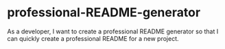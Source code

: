 # professional-README-generator
As a developer, I want to create a professional README generator so that I can quickly create a professional README for a new project.
